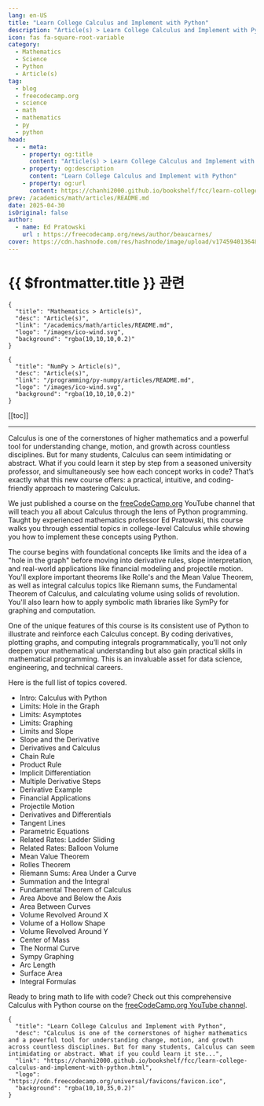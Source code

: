 ```yaml
---
lang: en-US
title: "Learn College Calculus and Implement with Python"
description: "Article(s) > Learn College Calculus and Implement with Python"
icon: fas fa-square-root-variable
category: 
  - Mathematics
  - Science
  - Python
  - Article(s)
tag:
  - blog
  - freecodecamp.org
  - science
  - math
  - mathematics
  - py
  - python
head:
  - - meta:
    - property: og:title
      content: "Article(s) > Learn College Calculus and Implement with Python"
    - property: og:description
      content: "Learn College Calculus and Implement with Python"
    - property: og:url
      content: https://chanhi2000.github.io/bookshelf/fcc/learn-college-calculus-and-implement-with-python.html
prev: /academics/math/articles/README.md
date: 2025-04-30
isOriginal: false
author:
  - name: Ed Pratowski
    url : https://freecodecamp.org/news/author/beaucarnes/
cover: https://cdn.hashnode.com/res/hashnode/image/upload/v1745940136487/3bf6eb1d-4ffa-4d41-9ac7-89a9f3836915.png
---
```


# {{ $frontmatter.title }} 관련

```component VPCard
{
  "title": "Mathematics > Article(s)",
  "desc": "Article(s)",
  "link": "/academics/math/articles/README.md",
  "logo": "/images/ico-wind.svg",
  "background": "rgba(10,10,10,0.2)"
}
```

```component VPCard
{
  "title": "NumPy > Article(s)",
  "desc": "Article(s)",
  "link": "/programming/py-numpy/articles/README.md",
  "logo": "/images/ico-wind.svg",
  "background": "rgba(10,10,10,0.2)"
}
```

[[toc]]

---

<SiteInfo
  name="Learn College Calculus and Implement with Python"
  desc="Calculus is one of the cornerstones of higher mathematics and a powerful tool for understanding change, motion, and growth across countless disciplines. But for many students, Calculus can seem intimidating or abstract. What if you could learn it ste..."
  url="https://freecodecamp.org/news/learn-college-calculus-and-implement-with-python"
  logo="https://cdn.freecodecamp.org/universal/favicons/favicon.ico"
  preview="https://cdn.hashnode.com/res/hashnode/image/upload/v1745940136487/3bf6eb1d-4ffa-4d41-9ac7-89a9f3836915.png"/>

Calculus is one of the cornerstones of higher mathematics and a powerful tool for understanding change, motion, and growth across countless disciplines. But for many students, Calculus can seem intimidating or abstract. What if you could learn it step by step from a seasoned university professor, and simultaneously see how each concept works in code? That’s exactly what this new course offers: a practical, intuitive, and coding-friendly approach to mastering Calculus.

We just published a course on the [<FontIcon icon="fa-brands fa-free-code-camp"/>freeCodeCamp.org](http://freeCodeCamp.org) YouTube channel that will teach you all about Calculus through the lens of Python programming. Taught by experienced mathematics professor Ed Pratowski, this course walks you through essential topics in college-level Calculus while showing you how to implement these concepts using Python.

The course begins with foundational concepts like limits and the idea of a "hole in the graph" before moving into derivative rules, slope interpretation, and real-world applications like financial modeling and projectile motion. You'll explore important theorems like Rolle's and the Mean Value Theorem, as well as integral calculus topics like Riemann sums, the Fundamental Theorem of Calculus, and calculating volume using solids of revolution. You'll also learn how to apply symbolic math libraries like SymPy for graphing and computation.

One of the unique features of this course is its consistent use of Python to illustrate and reinforce each Calculus concept. By coding derivatives, plotting graphs, and computing integrals programmatically, you'll not only deepen your mathematical understanding but also gain practical skills in mathematical programming. This is an invaluable asset for data science, engineering, and technical careers.

Here is the full list of topics covered.

- Intro: Calculus with Python
- Limits: Hole in the Graph
- Limits: Asymptotes
- Limits: Graphing
- Limits and Slope
- Slope and the Derivative
- Derivatives and Calculus
- Chain Rule
- Product Rule
- Implicit Differentiation
- Multiple Derivative Steps
- Derivative Example
- Financial Applications
- Projectile Motion
- Derivatives and Differentials
- Tangent Lines
- Parametric Equations
- Related Rates: Ladder Sliding
- Related Rates: Balloon Volume
- Mean Value Theorem
- Rolles Theorem
- Riemann Sums: Area Under a Curve
- Summation and the Integral
- Fundamental Theorem of Calculus
- Area Above and Below the Axis
- Area Between Curves
- Volume Revolved Around X
- Volume of a Hollow Shape
- Volume Revolved Around Y
- Center of Mass
- The Normal Curve
- Sympy Graphing
- Arc Length
- Surface Area
- Integral Formulas

Ready to bring math to life with code? Check out this comprehensive Calculus with Python course on the [<FontIcon icon="fa-brands fa-youtube"/>freeCodeCamp.org YouTube channel](https://youtu.be/VDFRpjQVaME).

<VidStack src="youtube/VDFRpjQVaME" />

<!-- TODO: add ARTICLE CARD -->
```component VPCard
{
  "title": "Learn College Calculus and Implement with Python",
  "desc": "Calculus is one of the cornerstones of higher mathematics and a powerful tool for understanding change, motion, and growth across countless disciplines. But for many students, Calculus can seem intimidating or abstract. What if you could learn it ste...",
  "link": "https://chanhi2000.github.io/bookshelf/fcc/learn-college-calculus-and-implement-with-python.html",
  "logo": "https://cdn.freecodecamp.org/universal/favicons/favicon.ico",
  "background": "rgba(10,10,35,0.2)"
}
```
